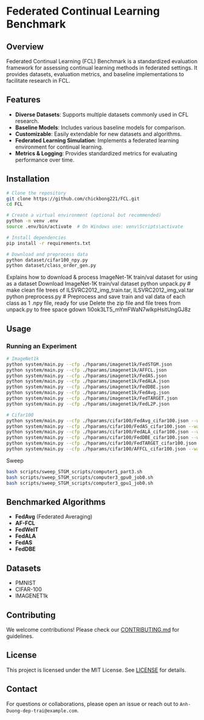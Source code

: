 # Federated Continual Learning Benchmark

## Overview
Federated Continual Learning (FCL) Benchmark is a standardized evaluation framework for assessing continual learning methods in federated settings. It provides datasets, evaluation metrics, and baseline implementations to facilitate research in FCL.

## Features
- **Diverse Datasets**: Supports multiple datasets commonly used in CFL research.
- **Baseline Models**: Includes various baseline models for comparison.
- **Customizable**: Easily extendable for new datasets and algorithms.
- **Federated Learning Simulation**: Implements a federated learning environment for continual learning.
- **Metrics & Logging**: Provides standardized metrics for evaluating performance over time.

## Installation
```sh
# Clone the repository
git clone https://github.com/chickbong221/FCL.git
cd FCL

# Create a virtual environment (optional but recommended)
python -m venv .env
source .env/bin/activate  # On Windows use: venv\Scripts\activate

# Install dependencies
pip install -r requirements.txt

# Download and preprocess data
python dataset/cifar100_npy.py
python dataset/class_order_gen.py
```

Explains how to download & process ImageNet-1K train/val dataset for using as a dataset
Download ImageNet-1K train/val dataset
python unpack.py # make clean file trees of ILSVRC2012_img_train.tar, ILSVRC2012_img_val.tar
python preprocess.py # Preprocess and save train and val data of each class as 1 .npy file, ready for use
Delete the zip file and file trees from unpack.py to free space
gdown 1i0ok3LT5_mYmFWaN7wlkpHsitUngGJ8z

## Usage
### Running an Experiment
```sh
# ImageNet1k
python system/main.py --cfp ./hparams/imagenet1k/FedSTGM.json 
python system/main.py --cfp ./hparams/imagenet1k/AFFCL.json
python system/main.py --cfp ./hparams/imagenet1k/FedAS.json
python system/main.py --cfp ./hparams/imagenet1k/FedALA.json
python system/main.py --cfp ./hparams/imagenet1k/FedDBE.json
python system/main.py --cfp ./hparams/imagenet1k/FedAvg.json
python system/main.py --cfp ./hparams/imagenet1k/FedTARGET.json
python system/main.py --cfp ./hparams/imagenet1k/FedL2P.json

# Cifar100
python system/main.py --cfp ./hparams/cifar100/FedAvg_cifar100.json --wandb True --offlog True --log True --note final
python system/main.py --cfp ./hparams/cifar100/FedAS_cifar100.json --wandb True --offlog True --log True --note final
python system/main.py --cfp ./hparams/cifar100/FedALA_cifar100.json --wandb True --offlog True --log True --note final
python system/main.py --cfp ./hparams/cifar100/FedDBE_cifar100.json --wandb True --offlog True --log True --note final
python system/main.py --cfp ./hparams/cifar100/FedTARGET_cifar100.json --wandb True --offlog True --log True --note final
python system/main.py --cfp ./hparams/cifar100/AFFCL_cifar100.json --wandb True --offlog True --log True --note final
```

Sweep
```sh
bash scripts/sweep_STGM_scripts/computer1_part3.sh
bash scripts/sweep_STGM_scripts/computer3_gpu0_job0.sh
bash scripts/sweep_STGM_scripts/computer3_gpu1_job0.sh
```

## Benchmarked Algorithms
- **FedAvg** (Federated Averaging)
- **AF-FCL** 
- **FedWeIT** 
- **FedALA** 
- **FedAS**
- **FedDBE**

## Datasets
- PMNIST
- CIFAR-100
- IMAGENET1k

## Contributing
We welcome contributions! Please check our [CONTRIBUTING.md](CONTRIBUTING.md) for guidelines.

## License
This project is licensed under the MIT License. See [LICENSE](LICENSE) for details.

## Contact
For questions or collaborations, please open an issue or reach out to `Anh-Duong-dep-trai@example.com`.
